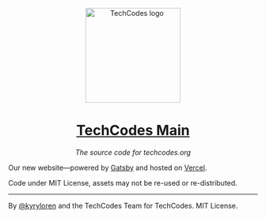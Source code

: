 <p align="center"><img width="192" alt="TechCodes logo" src="https://i.imgur.com/sKxEDkl.png"></p>
<h1 align="center"><a href="https://techcodes.org">TechCodes Main</a></h1>
<p align="center"><i>The source code for techcodes.org</i></p>

Our new website—powered by [Gatsby] and hosted on [Vercel].

[gatsby]: https://gatsbyjs.com
[vercel]: https://vercel.com

Code under MIT License, assets may not be re-used or re-distributed.

---

By [@kyryloren](https://kyryloorlov.com) and the TechCodes Team for TechCodes. MIT License.
